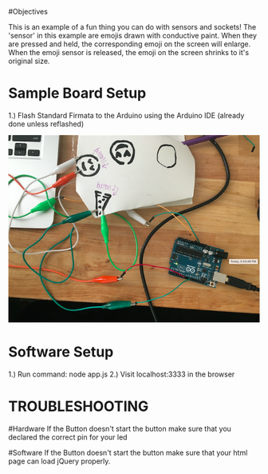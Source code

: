 #Objectives

This is an example of a fun thing you can do with sensors and sockets! The 'sensor' in this example are emojis drawn with conductive paint. When they are pressed and held, the corresponding emoji on the screen will enlarge. When the emoji sensor is released, the emoji on the screen shrinks to it's original size.


# Sample Board Setup

1.) Flash Standard Firmata to the Arduino using the Arduino IDE (already done unless reflashed)

![setup](setup.png?raw=true "setup")

# Software Setup

1.) Run command: node app.js
2.) Visit localhost:3333 in the browser

TROUBLESHOOTING
================
#Hardware
If the Button doesn't start the button make sure that you declared the correct pin for your led

#Software
If the Button doesn't start the button make sure that your html page can load jQuery properly. 




